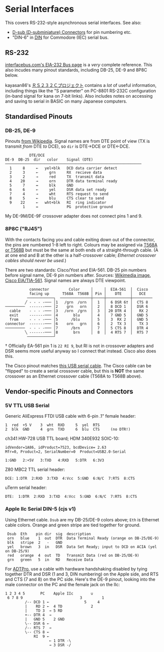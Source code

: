 Serial Interfaces
=================

This covers RS-232-style asynchronous serial interfaces. See also:
- [D-sub (D-subminiature) Connectors](dsub.md) for pin numbering etc.
- "DIN-6" in [DIN](din.md) for Commodore (IEC) serial bus.

RS-232
------

[interfacebus.com's EIA-232 Bus page][ifb] is a _very_ complete reference.
This also incudes many pinout standards, including DB-25, DE-9 and 8P8C
below.

kayasan86's [ＲＳ２３２Ｃプロジェクト][kayasan86] contains a _lot_ of
useful information, including things like the "S parameter" on PC-8801
RS-232C configuration (in-band signal for kana on 7-bit links). Also
includes notes on accessing and saving to serial in BASIC on many Japanese
computers.



Standardised Pinouts
--------------------

### DB-25, DE-9

Pinouts [from Wikipedia][wp-serpin]. Signal names are from DTE point of
view (TX is transmit _from_ DTE _to_ DCE), so `dir` is DTE→DCE or DTE←DCE.

               DTE/DCE
    DE-9  DB-25  dir   color    Signal (DTE)
    ──────────────────────────────────────────────────────────────
      1     8     ←   yel+blk   DCD data carrier detect
      2     3     ←     grn     RX  recieve data
      3     2     →     red     TX  transmit data
      4    20     →     orn     DTR data terminal ready
      5     7     ↔     blk     GND
      6     6     ←     yel     DSR data set ready
      7     4     →     wht     RTS request to send
      8     5     ←     blu     CTS clear to send
      9    22     ←   wht+blk   RI  ring indicator
            1     ↔             PG  protective ground

My DE-9M/DE-9F crossover adapter does not connect pins 1 and 9.

### 8P8C ("RJ45")

With the contacts facing you and cable exiting down out of the connector,
the pins are numbered 1-8 left to right. Colours may be assigned via [T568A
or T568B][t568] but must be the same at both ends of a straight-through
cable. (A at one end and B at the other is a half-crossover cable;
_Ethernet crossover cables should never be used._)

There are two standards: Cisco/Yost and EIA-561. DB-25 pin numbers before
signal name, DE-9 pin numbers after. Sources: [Wikimedia image][wmcons],
[Cisco EIA/TIA-561][cisco561]. Signal names are always DTE viewpoint.

               connector         Color     │     │  EIA-561  │  Cisco
               facing up      T568A  T568B │ Pin │    DTE    │   DCE
              ────────────┐  ──────────────┼─────┼───────────┼─────────
             ╱ - - - -─── │1   /grn  /orn  │  1  │  6 DSR 6† │  CTS 8
    ─────────  -------─── │2    grn   orn  │  2  │  8 DCD 1  │  DSR 6
      cable    - - - -─── │3   /orn  /grn  │  3  │ 20 DTR 4  │   RX 2
      exit     -------─── │4       blu     │  4  │  7 GND 5  │  GND 5
      from     - - - -─── │5      /blu     │  5  │  3  RX 2  │  GND 5
    connector  -------─── │6    orn   grn  │  6  │  2  TX 3  │   TX 3
    ─────────  - - - -─── │7      /brn     │  7  │  5 CTS 8  │  DTR 4
             ╲ -------─── │8       brn     │  8  │  4 RTS 7  │  RTS 7
              ────────────┘

† Officially EA-561 pin 1 is `22 RI 9`, but RI is not in crossover adapters
and DSR seems more useful anyway so I connect that instead. Cisco also does
this.

The Cisco pinout matches [this USB serial cable][ugrcis]. The Cisco cable
can be "flipped" to create a serial crossover cable, but this is __NOT__
the same crossover as an Ethernet crossover cable (T568A to T568B above).


Vendor-specific Pinouts and Connectors
--------------------------------------

### 5V TTL USB Serial

Generic AliExpress FTDI USB cable with 6-pin .1" female header:

    1  red  +5 V    3  wht  RXD     5  yel  RTS
    2  blk  GND     4  grn  TXD     6  blu  CTS     (no DTR!)

ch341 HW-728 USB TTL board; HDM 340E932 SOIC-10:

    idVendor=1A86, idProduct=7523, bcdDevice= 2.63
    Mfr=0, Product=2, SerialNumber=0  Product=USB2.0-Serial

    1:GND   2:+5V   3:TXD   4:RXD   5:DTR   6:3V3

Z80 MBC2 TTL serial header:

    DCE: 1:DTR  2:RXD  3:TXD  4:Vcc  5:GND  6:N/C  7:RTS  8:CTS

uTerm serial header:

    DTE:  1:DTR  2:RXD  3:TXD  4:Vcc  5:GND  6:N/C  7:RTS  8:CTS

### Apple IIc Serial DIN-5 (cjs v1)

Using Ethernet cable. `Dsub` are my DB-25/DE-9 colors above; `Eth` is
Ethernet cable colors. Orange and green stripe are tied together for
ground.

     Dsub  Eth    pin dir  sig  description
     orn   blue    1  out  DTR  Data Terminal Ready (orange on DB-25/DE-9)
     blk   stripe  2   -   GND
     yel   brown   3  in   DSR  Data Set Ready; input to DCD on ACIA (yel on DB-25/9)
     red   orange  4  out  TD   Transmit Data (red on DB-25/DE-9)
     grn   green   5  in   RD   Receive Data

For [ADTPro], use a cable with hardware handshaking disabled by tying
together DTR and DSR (1 and 3, DIN numbering) on the Apple side, and
RTS and CTS (7 and 8) on the PC side. Here's the DE-9 pinout, looking
into the male connector on the PC and the female jack on the IIc:

    1 2 3 4 5       PC    Apple IIc        ∪
     6 7 8 9                          3         1
             /-- DCD 1 ←                5     4
             |    RD 2 ←  4 TD             2
             |    TD 3  → 5 RD
             +-- DTR 4  →
             |   GND 5    2 GND
             \-- DSR 6 ←
             /-- RTS 7  →
             \-- CTS 8 ←
                 RI  9 ←
                        ← 1 DTR -\
                        → 3 DSR -/



<!-------------------------------------------------------------------->
[adtpro]: http://adtpro.com/connectionsserial.html#DIN5
[cisco561]: https://www.cisco.com/c/en/us/td/docs/routers/ir510-ir530/hig/ir5X0_wpan_HIG.html#pgfId-343777
[ifb]: http://www.interfacebus.com/Design_Connector_RS232.html
[kayasan86]: http://kasayan86.web.fc2.com/old/rs232c1.html
[t568]: https://en.wikipedia.org/wiki/Ethernet_crossover_cable#Pinouts
[ugrcis]: https://www.amazon.co.jp/dp/B072K572P6/
[wmcons]: https://commons.wikimedia.org/wiki/File:DE-9_to_8P8C_console_cable_pinouts.svg
[wp-serpin]: https://en.wikipedia.org/wiki/Serial_port#Pinouts


